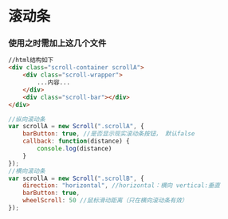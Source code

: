 # 滚动条

### 使用之时需加上这几个文件
<link rel="stylesheet" href="styles/scrollBar.css">

<script src="scripts/jquery.js"></script>
  
<script src="scripts/scrollBar.js"></script>  

```Html
//html结构如下
<div class="scroll-container scrollA">
	<div class="scroll-wrapper">
		...内容...
	</div>
	<div class="scroll-bar"></div>
</div>
```

```JavaScript
//纵向滚动条
var scrollA = new Scroll(".scrollA", {
	barButton: true, //是否显示现实滚动条按钮， 默认false
	callback: function(distance) {
		console.log(distance)
	}
});
//横向滚动条
var scrollA = new Scroll(".scrollB", {
	direction: "horizontal", //horizontal：横向 vertical:垂直
	barButton: true,
	wheelScroll: 50 //鼠标滑动距离（只在横向滚动条有效）
});
```